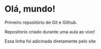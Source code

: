 # Olá, mundo!
 Primeiro repositório de Git e Github.
 
Repositorio criado durante uma aula ao vivo!

Essa linha foi adicinada diretamente pelo site
